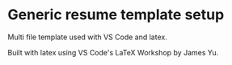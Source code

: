 # Generic resume template setup
Multi file template used with VS Code and latex. 


Built with latex using VS Code's LaTeX Workshop by James Yu. 
